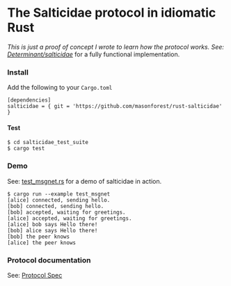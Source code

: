 # The Salticidae protocol in idiomatic Rust

_This is just a proof of concept I wrote to learn how the protocol works. See: [Determinant/salticidae](https://github.com/Determinant/salticidae)_ for a fully functional implementation.


### Install

Add the following to your `Cargo.toml`


    [dependencies]
    salticidae = { git = 'https://github.com/masonforest/rust-salticidae' }

#### Test

    $ cd salticidae_test_suite
    $ cargo test


### Demo

See: [test_msgnet.rs](https://github.com/masonforest/rust-salticidae/blob/master/salticidae/examples/test_msgnet.rs) for a demo of salticidae in action.

    $ cargo run --example test_msgnet
    [alice] connected, sending hello.
    [bob] connected, sending hello.
    [bob] accepted, waiting for greetings.
    [alice] accepted, waiting for greetings.
    [alice] bob says Hello there!
    [bob] alice says Hello there!
    [bob] the peer knows
    [alice] the peer knows

### Protocol documentation

See: [Protocol Spec](https://github.com/masonforest/go-salticidae-native/blob/master/PROTOCOL_SPEC.md)
